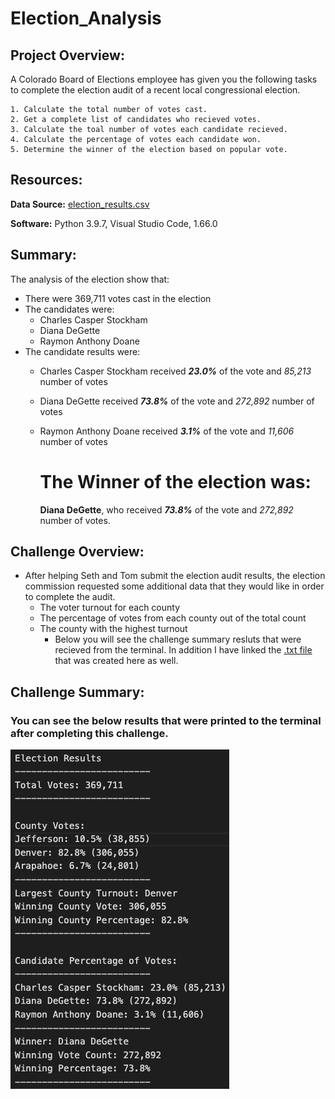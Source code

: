 # Election_Analysis



## Project Overview:

A Colorado Board of Elections employee has given you the following tasks to complete the election audit of a recent local congressional election.

    1. Calculate the total number of votes cast.
    2. Get a complete list of candidates who recieved votes.
    3. Calculate the toal number of votes each candidate recieved.
    4. Calculate the percentage of votes each candidate won.
    5. Determine the winner of the election based on popular vote.

## Resources:

**Data Source:** [election_results.csv](https://github.com/matthubb17/Election_Analysis/blob/main/Resources/election_results.csv)

**Software:** Python 3.9.7, Visual Studio Code, 1.66.0

## Summary:

The analysis of the election show that:
* There were 369,711 votes cast in the election
* The candidates were:
	- Charles Casper Stockham
	- Diana DeGette
	- Raymon Anthony Doane
* The candidate results were:
    - Charles Casper Stockham received **_23.0%_** of the vote and _85,213_ number of votes
    - Diana DeGette received **_73.8%_** of the vote and _272,892_ number of votes
    - Raymon Anthony Doane received **_3.1%_** of the vote and _11,606_ number of votes
      
        
        # The Winner of the election was:
        
      **Diana DeGette**, who received **_73.8%_** of the vote and _272,892_ number of votes.
        
## Challenge Overview:

* After helping Seth and Tom submit the election audit results, the election commission requested some additional data that they would like in order to complete the audit.
    - The voter turnout for each county
    - The percentage of votes from each county out of the total count
    - The county with the highest turnout
    	- Below you will see the challenge summary resluts that were recieved from the terminal. In addition I have linked the [.txt file](https://github.com/matthubb17/Election_Analysis/tree/main/analysis) that was created here as well.

## Challenge Summary:

### You can see the below results that were printed to the terminal after completing this challenge.

![Election_analysis Screenshot](https://github.com/matthubb17/Election_Analysis/blob/main/Resources/Election_analysis%20Screenshot.png)


